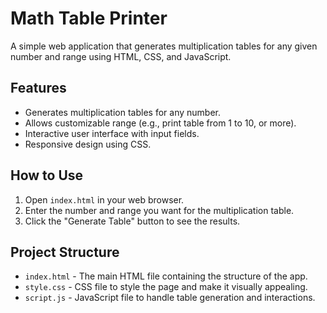 # Math Table Printer

A simple web application that generates multiplication tables for any given number and range using HTML, CSS, and JavaScript.

## Features

- Generates multiplication tables for any number.
- Allows customizable range (e.g., print table from 1 to 10, or more).
- Interactive user interface with input fields.
- Responsive design using CSS.

## How to Use

1. Open `index.html` in your web browser.
2. Enter the number and range you want for the multiplication table.
3. Click the "Generate Table" button to see the results.

## Project Structure

- `index.html` - The main HTML file containing the structure of the app.
- `style.css` - CSS file to style the page and make it visually appealing.
- `script.js` - JavaScript file to handle table generation and interactions.

